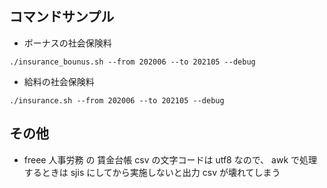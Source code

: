 ## コマンドサンプル

- ボーナスの社会保険料

```
./insurance_bounus.sh --from 202006 --to 202105 --debug
```

- 給料の社会保険料

```
./insurance.sh --from 202006 --to 202105 --debug
```

## その他

- freee 人事労務 の 賃金台帳 csv の文字コードは utf8 なので、 awk で処理するときは sjis にしてから実施しないと出力 csv が壊れてしまう
